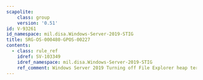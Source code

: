 ```yaml
---
scapolite:
    class: group
    version: '0.51'
id: V-93261
id_namespace: mil.disa.Windows-Server-2019-STIG
title: SRG-OS-000480-GPOS-00227
contents:
  - class: rule_ref
    idref: SV-103349
    idref_namespace: mil.disa.Windows-Server-2019-STIG
    ref_comment: Windows Server 2019 Turning off File Explorer heap terminat ...
---
```


